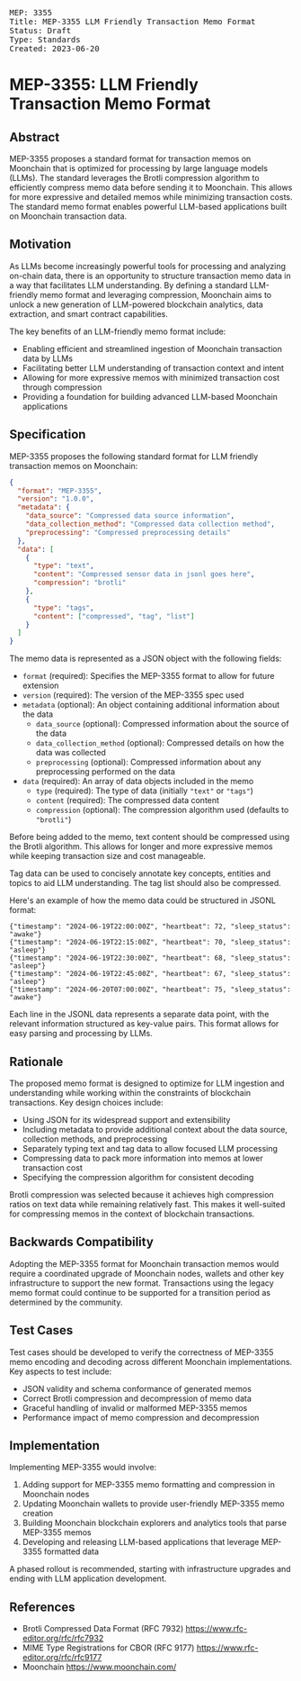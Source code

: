
<pre>
MEP: 3355
Title: MEP-3355 LLM Friendly Transaction Memo Format  
Status: Draft
Type: Standards
Created: 2023-06-20
</pre>

# MEP-3355: LLM Friendly Transaction Memo Format

## Abstract

MEP-3355 proposes a standard format for transaction memos on Moonchain that is optimized for processing by large language models (LLMs). The standard leverages the Brotli compression algorithm to efficiently compress memo data before sending it to Moonchain. This allows for more expressive and detailed memos while minimizing transaction costs. The standard memo format enables powerful LLM-based applications built on Moonchain transaction data.

## Motivation

As LLMs become increasingly powerful tools for processing and analyzing on-chain data, there is an opportunity to structure transaction memo data in a way that facilitates LLM understanding. By defining a standard LLM-friendly memo format and leveraging compression, Moonchain aims to unlock a new generation of LLM-powered blockchain analytics, data extraction, and smart contract capabilities.

The key benefits of an LLM-friendly memo format include:

- Enabling efficient and streamlined ingestion of Moonchain transaction data by LLMs
- Facilitating better LLM understanding of transaction context and intent 
- Allowing for more expressive memos with minimized transaction cost through compression
- Providing a foundation for building advanced LLM-based Moonchain applications

## Specification

MEP-3355 proposes the following standard format for LLM friendly transaction memos on Moonchain:

```json
{
  "format": "MEP-3355",
  "version": "1.0.0",
  "metadata": {
    "data_source": "Compressed data source information",
    "data_collection_method": "Compressed data collection method",
    "preprocessing": "Compressed preprocessing details"
  },
  "data": [
    {
      "type": "text",
      "content": "Compressed sensor data in jsonl goes here",
      "compression": "brotli"
    },
    {
      "type": "tags",
      "content": ["compressed", "tag", "list"]
    }
  ]
}
```

The memo data is represented as a JSON object with the following fields:

- `format` (required): Specifies the MEP-3355 format to allow for future extension 
- `version` (required): The version of the MEP-3355 spec used
- `metadata` (optional): An object containing additional information about the data
  - `data_source` (optional): Compressed information about the source of the data
  - `data_collection_method` (optional): Compressed details on how the data was collected
  - `preprocessing` (optional): Compressed information about any preprocessing performed on the data
- `data` (required): An array of data objects included in the memo
  - `type` (required): The type of data (initially `"text"` or `"tags"`)
  - `content` (required): The compressed data content
  - `compression` (optional): The compression algorithm used (defaults to `"brotli"`)

Before being added to the memo, text content should be compressed using the Brotli algorithm. This allows for longer and more expressive memos while keeping transaction size and cost manageable.

Tag data can be used to concisely annotate key concepts, entities and topics to aid LLM understanding. The tag list should also be compressed.

Here's an example of how the memo data could be structured in JSONL format:

```jsonl
{"timestamp": "2024-06-19T22:00:00Z", "heartbeat": 72, "sleep_status": "awake"}
{"timestamp": "2024-06-19T22:15:00Z", "heartbeat": 70, "sleep_status": "asleep"}
{"timestamp": "2024-06-19T22:30:00Z", "heartbeat": 68, "sleep_status": "asleep"}
{"timestamp": "2024-06-19T22:45:00Z", "heartbeat": 67, "sleep_status": "asleep"}
{"timestamp": "2024-06-20T07:00:00Z", "heartbeat": 75, "sleep_status": "awake"}
```

Each line in the JSONL data represents a separate data point, with the relevant information structured as key-value pairs. This format allows for easy parsing and processing by LLMs.

## Rationale

The proposed memo format is designed to optimize for LLM ingestion and understanding while working within the constraints of blockchain transactions. Key design choices include:

- Using JSON for its widespread support and extensibility 
- Including metadata to provide additional context about the data source, collection methods, and preprocessing
- Separately typing text and tag data to allow focused LLM processing
- Compressing data to pack more information into memos at lower transaction cost
- Specifying the compression algorithm for consistent decoding

Brotli compression was selected because it achieves high compression ratios on text data while remaining relatively fast. This makes it well-suited for compressing memos in the context of blockchain transactions.

## Backwards Compatibility

Adopting the MEP-3355 format for Moonchain transaction memos would require a coordinated upgrade of Moonchain nodes, wallets and other key infrastructure to support the new format. Transactions using the legacy memo format could continue to be supported for a transition period as determined by the community.

## Test Cases

Test cases should be developed to verify the correctness of MEP-3355 memo encoding and decoding across different Moonchain implementations. Key aspects to test include:

- JSON validity and schema conformance of generated memos
- Correct Brotli compression and decompression of memo data
- Graceful handling of invalid or malformed MEP-3355 memos
- Performance impact of memo compression and decompression

## Implementation

Implementing MEP-3355 would involve:

1. Adding support for MEP-3355 memo formatting and compression in Moonchain nodes 
2. Updating Moonchain wallets to provide user-friendly MEP-3355 memo creation
3. Building Moonchain blockchain explorers and analytics tools that parse MEP-3355 memos
4. Developing and releasing LLM-based applications that leverage MEP-3355 formatted data

A phased rollout is recommended, starting with infrastructure upgrades and ending with LLM application development.

## References

- Brotli Compressed Data Format (RFC 7932) 
   https://www.rfc-editor.org/rfc/rfc7932
- MIME Type Registrations for CBOR (RFC 9177)
  https://www.rfc-editor.org/rfc/rfc9177
- Moonchain
  https://www.moonchain.com/
